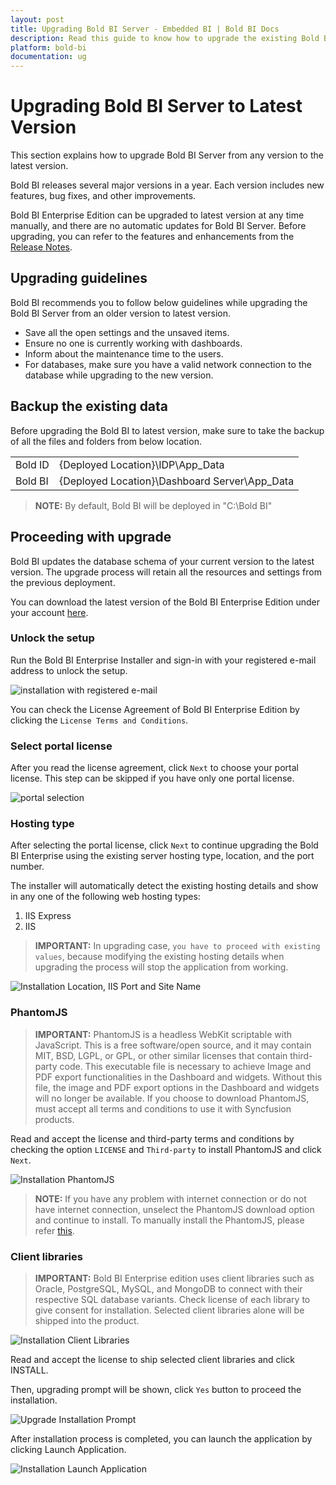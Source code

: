 ```yaml
---
layout: post
title: Upgrading Bold BI Server - Embedded BI | Bold BI Docs
description: Read this guide to know how to upgrade the existing Bold BI Server in your machine to the latest version without any hassle.
platform: bold-bi
documentation: ug
---
```


# Upgrading Bold BI Server to Latest Version

This section explains how to upgrade Bold BI Server from any version to the latest version.

Bold BI releases several major versions in a year. Each version includes new features, bug fixes, and other improvements.

Bold BI Enterprise Edition can be upgraded to latest version at any time manually, and there are no automatic updates for Bold BI Server. Before upgrading, you can refer to the features and enhancements from the [Release Notes](https://www.boldbi.com/release-history/enterprise/).

## Upgrading guidelines

Bold BI recommends you to follow below guidelines while upgrading the Bold BI Server from an older version to latest version.

* Save all the open settings and the unsaved items.
* Ensure no one is currently working with dashboards.
* Inform about the maintenance time to the users.
* For databases, make sure you have a valid network connection to the database while upgrading to the new version. 

## Backup the existing data
Before upgrading the Bold BI to latest version, make sure to take the backup of all the files and folders from below location.
<table>
    <tr>
      <td>
       Bold ID
      </td>
      <td>
      {Deployed Location}\IDP\App_Data
      </td>
    </tr>
    <tr>
      <td>
       Bold BI
      </td>
      <td>
       {Deployed Location}\Dashboard Server\App_Data
      </td>
    </tr>
    </table>

> **NOTE:**  By default, Bold BI will be deployed in "C:\Bold BI\"


## Proceeding with upgrade
Bold BI updates the database schema of your current version to the latest version. The upgrade process will retain all the resources and settings from the previous deployment.

You can download the latest version of the Bold BI Enterprise Edition under your account [here](https://www.boldbi.com/account/downloads/embedded).

### Unlock the setup
Run the Bold BI Enterprise Installer and sign-in with your registered e-mail address to unlock the setup.

![installation with registered e-mail](/static/assets/embedded/setup/images/installation-sign-in.png)


You can check the License Agreement of Bold BI Enterprise Edition by clicking the `License Terms and Conditions`.

### Select portal license

After you read the license agreement, click `Next` to choose your portal license. This step can be skipped if you have only one portal license.

![portal selection](/static/assets/embedded/setup/images/portal-plans-selection.png)


### Hosting type

After selecting the portal license, click `Next` to continue upgrading the Bold BI Enterprise using the existing server hosting type, location, and the port number.

The installer will automatically detect the existing hosting details and show in any one of the following web hosting types:

1. IIS Express
2. IIS

> **IMPORTANT:**  In upgrading case, `you have to proceed with existing values`, because modifying the existing hosting details when upgrading the process will stop the application from working.

![Installation Location, IIS Port and Site Name](/static/assets/embedded/setup/images/installation-IIS.png)

### PhantomJS

> **IMPORTANT:** PhantomJS is a headless WebKit scriptable with JavaScript. This is a free software/open source, and it may contain MIT, BSD, LGPL, or GPL, or other similar licenses that contain third-party code. This executable file is necessary to achieve Image and PDF export functionalities in the Dashboard and widgets. Without this file, the image and PDF export options in the Dashboard and widgets will no longer be available. If you choose to download PhantomJS, must accept all terms and conditions to use it with Syncfusion products.

Read and accept the license and third-party terms and conditions by checking the option `LICENSE` and `Third-party` to install PhantomJS and click `Next`.

![Installation PhantomJS](/static/assets/embedded/setup/images/installation-phantomjs.png)  

> **NOTE:**  If you have any problem with internet connection or do not have internet connection, unselect the PhantomJS download option and continue to install. To manually install the PhantomJS, please refer [this](/embedded-bi/faq/how-to-install-phantomjs-manually/).

### Client libraries

> **IMPORTANT:** Bold BI Enterprise edition uses client libraries such as Oracle, PostgreSQL, MySQL, and MongoDB to connect with their respective SQL database variants. Check license of each library to give consent for installation. Selected client libraries alone will be shipped into the product.

![Installation Client Libraries](/static/assets/embedded/setup/images/installation-clientlibraries.png)

Read and accept the license to ship selected client libraries and click INSTALL.

Then, upgrading prompt will be shown, click `Yes` button to proceed the installation.

![Upgrade Installation Prompt](/static/assets/embedded/setup/images/upgrade-prompt.png)

After installation process is completed, you can launch the application by clicking Launch Application.

![Installation Launch Application](/static/assets/embedded/setup/images/installation-launchapplication.png)
